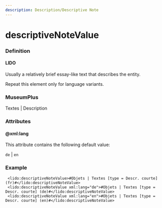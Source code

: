 ```yaml
---
description: Description/Descriptive Note
---
```


# descriptiveNoteValue

### Definition

#### LIDO

Usually a relatively brief essay-like text that describes the entity.

Repeat this element only for language variants.

### MuseumPlus

Textes \| Description

### Attributes

#### @xml:lang

This attribute contains the following default value:

`de` \| `en`

### Example

```markup
 <lido:descriptiveNoteValue>#Objets | Textes [type = Descr. courte] (fr)#</lido:descriptiveNoteValue>
 <lido:descriptiveNoteValue xml:lang="de">#Objets | Textes [type = Descr. courte] (de)#</lido:descriptiveNoteValue>
 <lido:descriptiveNoteValue xml:lang="en">#Objets | Textes [type = Descr. courte] (en)#</lido:descriptiveNoteValue>
```



